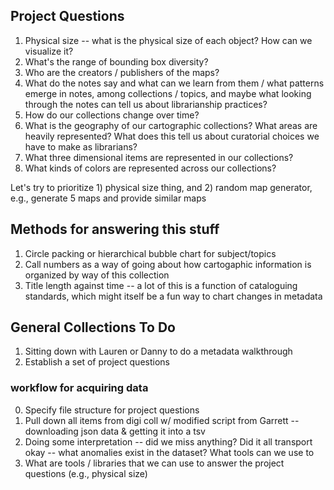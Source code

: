 ## Project Questions

1. Physical size -- what is the physical size of each object? How can we visualize it?
2. What's the range of bounding box diversity?
3. Who are the creators / publishers of the maps?
4. What do the notes say and what can we learn from them / what patterns emerge in notes, among collections / topics, and maybe what looking through the notes can tell us about librarianship practices?
5. How do our collections change over time?
6. What is the geography of our cartographic collections? What areas are heavily represented? What does this tell us about curatorial choices we have to make as librarians?
7. What three dimensional items are represented in our collections?
8. What kinds of colors are represented across our collections?

Let's try to prioritize 1) physical size thing, and 2) random map generator, e.g., generate 5 maps and provide similar maps

## Methods for answering this stuff
1. Circle packing or hierarchical bubble chart for subject/topics
2. Call numbers as a way of going about how cartogaphic information is organized by way of this collection
3. Title length against time -- a lot of this is a function of cataloguing standards, which might itself be a fun way to chart changes in metadata

## General Collections To Do

1. Sitting down with Lauren or Danny to do a metadata walkthrough
2. Establish a set of project questions

### workflow for acquiring data

0. Specify file structure for project questions
1. Pull down all items from digi coll w/ modified script from Garrett -- downloading json data & getting it into a tsv
2. Doing some interpretation -- did we miss anything? Did it all transport okay -- what anomalies exist in the dataset? What tools can we use to
3. What are tools / libraries that we can use to answer the project questions (e.g., physical size)
